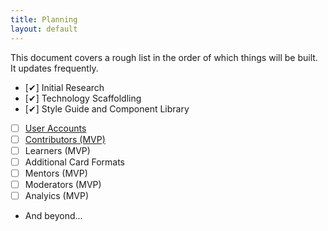 ```yaml
---
title: Planning
layout: default
---
```


This document covers a rough list in the order of which things will be built. It updates frequently.

- [✔] Initial Research
- [✔] Technology Scaffoldling
- [✔] Style Guide and Component Library
- [ ] [User Accounts](/planning/user_accounts)
- [ ] [Contributors (MVP)](/planning/contributors_mvp)
- [ ] Learners (MVP)
- [ ] Additional Card Formats
- [ ] Mentors (MVP)
- [ ] Moderators (MVP)
- [ ] Analyics (MVP)
- And beyond...

